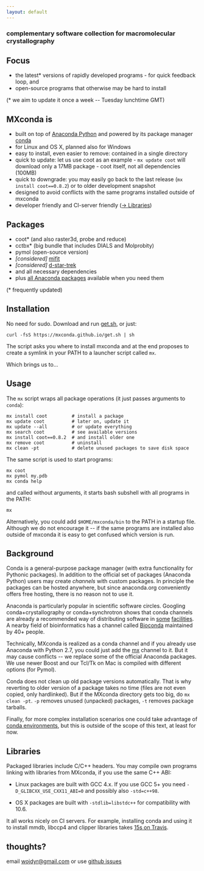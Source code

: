 ```yaml
---
layout: default
---
```


### complementary software collection for macromolecular crystallography


## Focus

- the latest* versions of rapidly developed programs -
  for quick feedback loop, and
- open-source programs that otherwise may be hard to install

(\* we aim to update it once a week -- Tuesday lunchtime GMT)

## MXconda is

- built on top of [Anaconda Python](https://www.continuum.io/anaconda)
  and powered by its package manager
  [conda](http://conda.pydata.org/docs/)
- for Linux and OS X, planned also for Windows
- easy to install, even easier to remove: contained in a single directory
- quick to update: let us use coot as an example - `mx update coot`
  will download only a 17MB package - coot itself, not all dependencies (100MB)
- quick to downgrade: you may easily go back to the last release
  (`mx install coot==0.8.2`) or to older development snapshot
- designed to avoid conflicts with the same programs installed
  outside of mxconda
- developer friendly and CI-server friendly ([-> Libraries](#libraries))

## Packages

- coot* (and also raster3d, probe and reduce)
- cctbx* (big bundle that includes DIALS and Molprobity)
- pymol (open-source version)
- *[considered]* [mifit](https://github.com/mifit/mifit)
- *[considered]* [d-star-trek](https://github.com/tlhrigaku/d-star-trek)
- and all necessary dependencies
- plus [all Anaconda packages](http://docs.continuum.io/anaconda/pkg-docs)
  available when you need them

(\* frequently updated)

## Installation

No need for sudo.
Download and run [get.sh](https://mxconda.github.io/get.sh),
or just:

    curl -fsS https://mxconda.github.io/get.sh | sh

The script asks you where to install mxconda and at the end
proposes to create a symlink in your PATH to a launcher script called `mx`.

Which brings us to...

## Usage

The `mx` script wraps all package operations (it just passes arguments to `conda`):

    mx install coot         # install a package
    mx update coot          # later on, update it
    mx update --all         # or update everything
    mx search coot          # see available versions
    mx install coot==0.8.2  # and install older one
    mx remove coot          # uninstall
    mx clean -pt            # delete unused packages to save disk space

The same script is used to start programs:

    mx coot
    mx pymol my.pdb
    mx conda help

and called without arguments, it starts bash subshell with all programs
in the PATH:

    mx

Alternatively, you could add `$HOME/mxconda/bin` to the PATH
in a startup file. Although we do not encourage it --
if the same programs are installed also outside of mxconda
it is easy to get confused which version is run.

## Background

Conda is a general-purpose package manager (with extra functionality
for Pythonic packages). In addition to the official set of packages
(Anaconda Python) users may create _channels_ with custom packages.
In principle the packages can be hosted anywhere, but since anaconda.org
conveniently offers free hosting, there is no reason not to use it.

Anaconda is particularly popular in scientific software circles.
Googling conda+crystallography or conda+synchrotron shows that conda
channels are already a recommended way of distributing software
in [some](http://www.chess.cornell.edu/software/anaconda/index.htm)
[facilities](https://nsls-ii.github.io/conda.html).
A nearby field of bioinformatics has a channel called
[Bioconda](https://bioconda.github.io/) maintained by 40+ people.

Technically, MXconda is realized as a conda channel and
if you already use Anaconda with Python 2.7, you could just
add the [mx](https://conda.anaconda.org/mx) channel to it.
But it may cause conflicts -- we replace some of the official
Anaconda packages. We use newer Boost and our Tcl/Tk on Mac is
compiled with different options (for Pymol).

Conda does not clean up old package versions automatically.
That is why reverting to older version of a package takes no time
(files are not even copied, only hardlinked).
But if the MXconda directory gets too big, do `mx clean -pt`.
`-p` removes unused (unpacked) packages, `-t` removes package tarballs.

Finally, for more complex installation scenarios one could take advantage of
[conda environments](http://conda.pydata.org/docs/using/envs.html),
but this is outside of the scope of this text, at least for now.

## Libraries

Packaged libraries include C/C++ headers. You may compile own programs
linking with libraries from MXconda, if you use the same C++ ABI:

- Linux packages are built with GCC 4.x. If you use GCC 5+ you need
  `-D_GLIBCXX_USE_CXX11_ABI=0` and possibly also `-std=c++98`.

- OS X packages are built with `-stdlib=libstdc++` for compatibility with 10.6.

It all works nicely on CI servers. For example, installing conda and
using it to install mmdb, libccp4 and clipper libraries takes
[15s on Travis](https://travis-ci.org/ccp4/dimple/builds/111474656#L130).


## thoughts?

email wojdyr@gmail.com
or use [github issues](https://github.com/mxconda/mx/issues)
